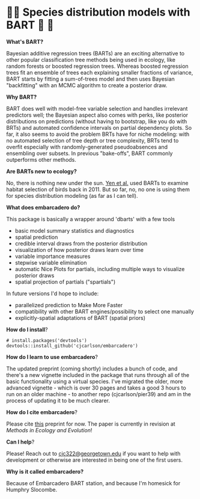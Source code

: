 # 🌲🌉 Species distribution models with BART 🌉 🌲

__What's BART?__ 

Bayesian additive regression trees (BARTs) are an exciting alternative to other popular classification tree methods being used in ecology, like random forests or boosted regression trees. Whereas boosted regression trees fit an ensemble of trees each explaining smaller fractions of variance, BART starts by fitting a sum-of-trees model and then uses Bayesian "backfitting" with an MCMC algorithm to create a posterior draw. 

__Why BART?__ 

BART does well with model-free variable selection and handles irrelevant predictors well; the Bayesian aspect also comes with perks, like posterior distributions on predictions (without having to bootstrap, like you do with BRTs) and automated confidence intervals on partial dependency plots. So far, it also seems to avoid the problem BRTs have for niche modeling: with no automated selection of tree depth or tree complexity, BRTs tend to overfit especially with randomly-generated pseudoabsences and ensembling over subsets. In previous "bake-offs", BART commonly outperforms other methods.

__Are BARTs new to ecology?__

No, there is nothing new under the sun. [Yen et al.](https://onlinelibrary.wiley.com/doi/pdf/10.1111/j.1600-0587.2011.06651.x) used BARTs to examine habitat selection of birds back in 2011. But so far, no, no one is using them for species distribution modeling (as far as I can tell).

__What does embarcadero do?__

This package is basically a wrapper around 'dbarts'  with a few tools
- basic model summary statistics and diagnostics 
- spatial prediction 
- credible interval draws from the posterior distribution
- visualization of how posterior draws learn over time 
- variable importance measures
- stepwise variable elimination
- automatic Nice Plots for partials, including multiple ways to visualize posterior draws
- spatial projection of partials ("spartials")

In future versions I'd hope to include:
- parallelized prediction to Make More Faster
- compatibility with other BART engines/possibility to select one manually
- explicitly-spatial adaptations of BART (spatial priors)

__How do I install__?

```
# install.packages('devtools')
devtools::install_github('cjcarlson/embarcadero')
```

__How do I learn to use embarcadero__?

The updated preprint (coming shortly) includes a bunch of code, and there's a new vignette included in the package that runs through all of the basic functionality using a virtual species. I've migrated the older, more advanced vignette - which is over 30 pages and takes a good 3 hours to run on an older machine - to another repo (cjcarlson/pier39) and am in the process of updating it to be much clearer.

__How do I cite embarcadero__?

Please cite [this](https://www.biorxiv.org/content/10.1101/774604v2) preprint for now. The paper is currently in revision at *Methods in Ecology and Evolution*!

__Can I help__?

Please! Reach out to cjc322@georgetown.edu if you want to help with development or otherwise are interested in being one of the first users.

__Why is it called embarcadero?__

Because of Embarcadero BART station, and because I'm homesick for Humphry Slocombe. 
